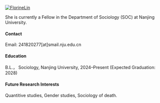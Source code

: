 

[![FlorineLin](https://img.shields.io/badge/FlorineLin-github-blue?logo=github)](https://github.com/FlorineLin)

She is currently a Fellow in the Department of Sociology (SOC) at Nanjing University.

#### Contact

Email: 241820277[at]smail.nju.edu.cn

#### Education
B.L.， Sociology, Nanjing University, 2024–Present (Expected Graduation: 2028)

#### Future Research Interests
Quantitive studies, Gender studies, Sociology of death.

